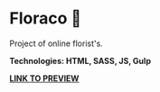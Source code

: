# Floraco :tulip: 

Project of online florist's.

**Technologies: HTML, SASS, JS, Gulp**

<a href="https://karminkarmen.github.io/floraco/">**LINK TO PREVIEW**</a>

